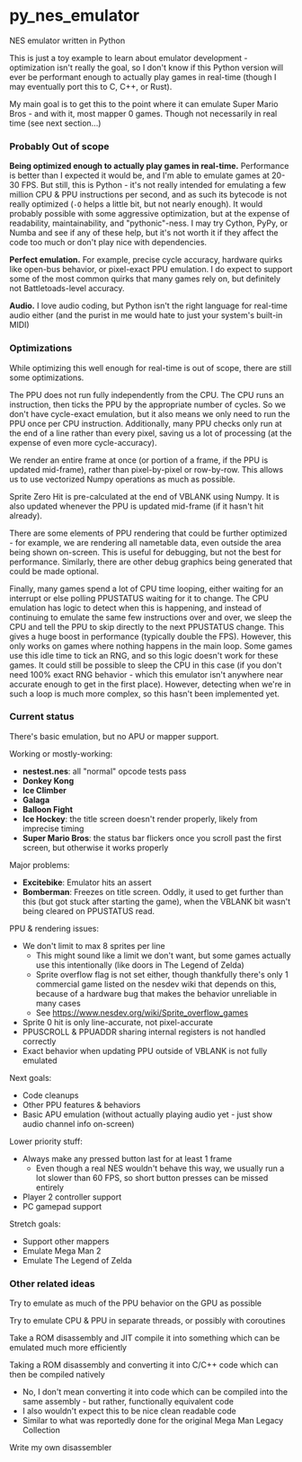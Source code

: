 # py_nes_emulator
NES emulator written in Python

This is just a toy example to learn about emulator development - optimization isn't really the goal, so I don't know if this Python version will ever be performant enough to actually play games in real-time (though I may eventually port this to C, C++, or Rust).

My main goal is to get this to the point where it can emulate Super Mario Bros - and with it, most mapper 0 games. Though not necessarily in real time (see next section...)

### Probably Out of scope

**Being optimized enough to actually play games in real-time.** Performance is better than I expected it would be, and I'm able to emulate games at 20-30 FPS. But still, this is Python - it's not really intended for emulating a few million CPU & PPU instructions per second, and as such its bytecode is not really optimized (`-O` helps a little bit, but not nearly enough). It would probably possible with some aggressive optimization, but at the expense of readability, maintainability, and "pythonic"-ness. I may try Cython, PyPy, or Numba and see if any of these help, but it's not worth it if they affect the code too much or don't play nice with dependencies.

**Perfect emulation.** For example, precise cycle accuracy, hardware quirks like open-bus behavior, or pixel-exact PPU emulation. I do expect to support some of the most common quirks that many games rely on, but definitely not Battletoads-level accuracy.

**Audio.** I love audio coding, but Python isn't the right language for real-time audio either (and the purist in me would hate to just your system's built-in MIDI)

### Optimizations

While optimizing this well enough for real-time is out of scope, there are still some optimizations.

The PPU does not run fully independently from the CPU. The CPU runs an instruction, then ticks the PPU by the appropriate number of cycles. So we don't have cycle-exact emulation, but it also means we only need to run the PPU once per CPU instruction. Additionally, many PPU checks only run at the end of a line rather than every pixel, saving us a lot of processing (at the expense of even more cycle-accuracy).

We render an entire frame at once (or portion of a frame, if the PPU is updated mid-frame), rather than pixel-by-pixel or row-by-row. This allows us to use vectorized Numpy operations as much as possible.

Sprite Zero Hit is pre-calculated at the end of VBLANK using Numpy. It is also updated whenever the PPU is updated mid-frame (if it hasn't hit already).

There are some elements of PPU rendering that could be further optimized - for example, we are rendering all nametable data, even outside the area being shown on-screen. This is useful for debugging, but not the best for performance. Similarly, there are other debug graphics being generated that could be made optional.

Finally, many games spend a lot of CPU time looping, either waiting for an interrupt or else polling PPUSTATUS waiting for it to change. The CPU emulation has logic to detect when this is happening, and instead of continuing to emulate the same few instructions over and over, we sleep the CPU and tell the PPU to skip directly to the next PPUSTATUS change. This gives a huge boost in performance (typically double the FPS). However, this only works on games where nothing happens in the main loop. Some games use this idle time to tick an RNG, and so this logic doesn't work for these games. It could still be possible to sleep the CPU in this case (if you don't need 100% exact RNG behavior - which this emulator isn't anywhere near accurate enough to get in the first place). However, detecting when we're in such a loop is much more complex, so this hasn't been implemented yet.

### Current status

There's basic emulation, but no APU or mapper support.

Working or mostly-working:

- **nestest.nes**: all "normal" opcode tests pass
- **Donkey Kong**
- **Ice Climber**
- **Galaga**
- **Balloon Fight**
- **Ice Hockey**: the title screen doesn't render properly, likely from imprecise timing
- **Super Mario Bros**: the status bar flickers once you scroll past the first screen, but otherwise it works properly

Major problems:

- **Excitebike**: Emulator hits an assert
- **Bomberman**: Freezes on title screen. Oddly, it used to get further than this (but got stuck after starting the game), when the VBLANK bit wasn't being cleared on PPUSTATUS read.

PPU & rendering issues:

- We don't limit to max 8 sprites per line
	- This might sound like a limit we don't want, but some games actually use this intentionally (like doors in The Legend of Zelda)
	- Sprite overflow flag is not set either, though thankfully there's only 1 commercial game listed on the nesdev wiki that depends on this, because of a hardware bug that makes the behavior unreliable in many cases
	- See https://www.nesdev.org/wiki/Sprite_overflow_games
- Sprite 0 hit is only line-accurate, not pixel-accurate
- PPUSCROLL & PPUADDR sharing internal registers is not handled correctly
- Exact behavior when updating PPU outside of VBLANK is not fully emulated

Next goals:

- Code cleanups
- Other PPU features & behaviors
- Basic APU emulation (without actually playing audio yet - just show audio channel info on-screen)

Lower priority stuff:

- Always make any pressed button last for at least 1 frame
	- Even though a real NES wouldn't behave this way, we usually run a lot slower than 60 FPS, so short button presses can be missed entirely
- Player 2 controller support
- PC gamepad support

Stretch goals:

- Support other mappers
- Emulate Mega Man 2
- Emulate The Legend of Zelda

### Other related ideas

Try to emulate as much of the PPU behavior on the GPU as possible

Try to emulate CPU & PPU in separate threads, or possibly with coroutines

Take a ROM disassembly and JIT compile it into something which can be emulated much more efficiently

Taking a ROM disassembly and converting it into C/C++ code which can then be compiled natively

- No, I don't mean converting it into code which can be compiled into the same assembly - but rather, functionally equivalent code
- I also wouldn't expect this to be nice clean readable code
- Similar to what was reportedly done for the original Mega Man Legacy Collection

Write my own disassembler
